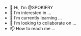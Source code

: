 - 👋 Hi, I’m @SPOKIFRY
- 👀 I’m interested in ...
- 🌱 I’m currently learning ...
- 💞️ I’m looking to collaborate on ...
- 📫 How to reach me ...

<!---
SPOKIFRY/SPOKIFRY is a ✨ special ✨ repository because its `README.md` (this file) appears on your GitHub profile.
You can click the Preview link to take a look at your changes.
--->
